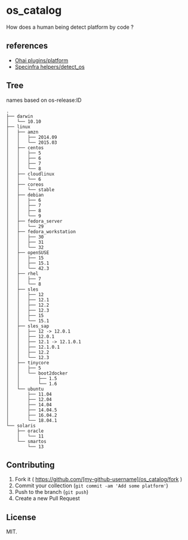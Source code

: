 # os_catalog

How does a human being detect platform by code ?


## references

- [Ohai plugins/platform](https://github.com/chef/ohai/tree/master/lib/ohai/plugins)
- [Specinfra helpers/detect_os](https://github.com/serverspec/specinfra/tree/master/lib/specinfra/helper/detect_os)

## Tree

names based on os-release:ID

```
.
├── darwin
│   └── 10.10
├── linux
│   ├── amzn
│   │   ├── 2014.09
│   │   └── 2015.03
│   ├── centos
│   │   ├── 5
│   │   ├── 6
│   │   ├── 7
│   │   └── 8
│   ├── cloudlinux
│   │   └── 6
│   ├── coreos
│   │   └── stable
│   ├── debian
│   │   ├── 6
│   │   ├── 7
│   │   ├── 8
│   │   └── 9
│   ├── fedora_server
│   │   └── 29
│   ├── fedora_workstation
│   │   ├── 30
│   │   ├── 31
│   │   └── 32
│   ├── openSUSE
│   │   ├── 15
│   │   ├── 15.1
│   │   └── 42.3
│   ├── rhel
│   │   ├── 7
│   │   └── 8
│   ├── sles
│   │   ├── 12
│   │   ├── 12.1
│   │   ├── 12.2
│   │   ├── 12.3
│   │   ├── 15
│   │   └── 15.1
│   ├── sles_sap
│   │   ├── 12 -> 12.0.1
│   │   ├── 12.0.1
│   │   ├── 12.1 -> 12.1.0.1
│   │   ├── 12.1.0.1
│   │   ├── 12.2
│   │   └── 12.3
│   ├── tinycore
│   │   ├── 5
│   │   └── boot2docker
│   │       ├── 1.5
│   │       └── 1.6
│   └── ubuntu
│       ├── 11.04
│       ├── 12.04
│       ├── 14.04
│       ├── 14.04.5
│       ├── 16.04.2
│       └── 18.04.1
└── solaris
    ├── oracle
    │   └── 11
    └── smartos
        └── 13
```

## Contributing

1. Fork it ( https://github.com/[my-github-username]/os_catalog/fork )
2. Commit your collection (`git commit -am 'Add some platform'`)
3. Push to the branch (`git push`)
4. Create a new Pull Request

## License

MIT.

